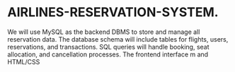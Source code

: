 # AIRLINES-RESERVATION-SYSTEM.
We will use MySQL as the backend DBMS to store and manage all reservation data. The database schema will include tables for flights, users, reservations, and transactions. SQL queries will handle booking, seat allocation, and cancellation processes. The frontend interface m and HTML/CSS
